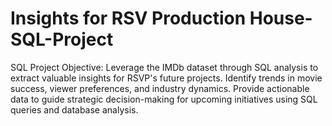 # Insights for RSV Production House-SQL-Project
 SQL Project Objective: Leverage the IMDb dataset through SQL analysis to extract valuable insights for RSVP's future projects. Identify trends in movie success, viewer preferences, and industry dynamics. Provide actionable data to guide strategic decision-making for upcoming initiatives using SQL queries and database analysis.
